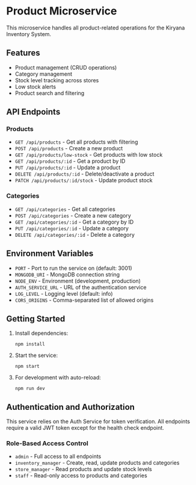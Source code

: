 # Product Microservice

This microservice handles all product-related operations for the Kiryana Inventory System.

## Features

- Product management (CRUD operations)
- Category management
- Stock level tracking across stores
- Low stock alerts
- Product search and filtering

## API Endpoints

### Products

- `GET /api/products` - Get all products with filtering
- `POST /api/products` - Create a new product
- `GET /api/products/low-stock` - Get products with low stock
- `GET /api/products/:id` - Get a product by ID
- `PUT /api/products/:id` - Update a product
- `DELETE /api/products/:id` - Delete/deactivate a product
- `PATCH /api/products/:id/stock` - Update product stock

### Categories

- `GET /api/categories` - Get all categories
- `POST /api/categories` - Create a new category
- `GET /api/categories/:id` - Get a category by ID
- `PUT /api/categories/:id` - Update a category
- `DELETE /api/categories/:id` - Delete a category

## Environment Variables

- `PORT` - Port to run the service on (default: 3001)
- `MONGODB_URI` - MongoDB connection string
- `NODE_ENV` - Environment (development, production)
- `AUTH_SERVICE_URL` - URL of the authentication service
- `LOG_LEVEL` - Logging level (default: info)
- `CORS_ORIGINS` - Comma-separated list of allowed origins

## Getting Started

1. Install dependencies:
   ```
   npm install
   ```

2. Start the service:
   ```
   npm start
   ```

3. For development with auto-reload:
   ```
   npm run dev
   ```

## Authentication and Authorization

This service relies on the Auth Service for token verification. All endpoints require a valid JWT token except for the health check endpoint.

### Role-Based Access Control

- `admin` - Full access to all endpoints
- `inventory_manager` - Create, read, update products and categories
- `store_manager` - Read products and update stock levels
- `staff` - Read-only access to products and categories